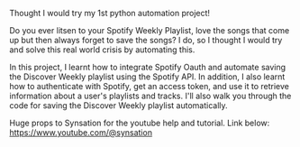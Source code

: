 Thought I would try my 1st python automation project!

Do you ever litsen to your Spotify Weekly Playlist, love the songs that come up but then always forget to save the songs?
I do, so I thought I would try and solve this real world crisis by automating this.

In this project, I learnt how to integrate Spotify Oauth and automate saving the Discover Weekly playlist using the Spotify API. 
In addition, I also learnt how to authenticate with Spotify, get an access token, and use it to retrieve information about a user's playlists and tracks. 
I'll also walk you through the code for saving the Discover Weekly playlist automatically.

Huge props to Synsation for the youtube help and tutorial. Link below:
https://www.youtube.com/@synsation 
